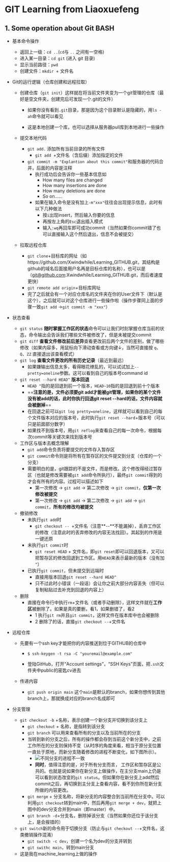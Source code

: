 # GIT Learning from Liaoxuefeng

## 1. Some operation about Git BASH

- 基本命令操作

  - 返回上一级：`cd ..`(`cd`与 `..` 之间有一空格)
  - 进入某一目录：`cd git` (进入 git 目录)
  - 显示当前路径：`pwd`
  - 创建文件：`mkdir `+ 文件名

- Git的运行逻辑（仓库创建和远程拉取）

  - 创建仓库（`git init`）这样就在将当前文件夹变为一个git管理的仓库（最好是空文件夹，创建完后可发现一个.git的文件）

    - 如果你没有看到`.git`目录，那是因为这个目录默认是隐藏的，用`ls -ah`命令就可以看见

    - 这是本地创建一个库，也可以选择从服务器pull库到本地进行一些操作

  - 提交本地代码

    - `git add.` 添加所有当前目录的所有文件
      - `git add `+文件名（含后缀）添加指定的文件
    - `git commit -m "Explantion about this commit"`和服务器的代码合并，后面的内容是注释
      - 执行成功后会告诉你一些基本信息如
        - How many files are changed
        - How many insertions are done
        - How many deletions are done
        - So on……
      - 如果在输入命令是没有加上`-m"xxx"`往往会出现提示信息，此时有以下几种做法
        - 按`i`出现insert，然后输入你要的信息
        - 再按左上角的`Esc`退出插入模式
        - 输入`:wq`再回车即可成功commit（当然如果你commit错了也可以直接输入这个然后退出，信息不会被提交）

  - 拉取远程仓库

    - `git clone`+目标库的网址（如https://github.com/Xwindwhile/Learning_GITHUB.git，其结构是github的域名后面接用户名再是目标仓库的名称），也可以是（git@github.com:Xwindwhile/Learning_GITHUB.git，而后者速度更快）
    - `git remote add origin`+目标库网址
    - 完了之后就会有一个对应仓库名的文件夹在你的User文件下（默认是这个），之后就可以对这个仓库进行一些操作啦（操作步骤同上面的步骤一致`git add` ->`git commit -m "xxx"`）

- 状态查看

  - `git status` **随时掌握工作区的状态**命令可以让我们时刻掌握仓库当前的状态，命令输出会告诉我们哪些文件被修改了，但是未被提交commit
  - `git diff` **查看文件修改前后差异**查看更改前后两个文件的差别，做了哪些修改（如果内容多，用鼠标向下滑动查看或方向键↓，当然可直接按 `q`、`Q`、`ZZ` 直接退出该查看模式）
  - `git log` **查看文件更改的所有历史记录**（最近到最远）
    - 如果嫌输出信息太多，看得眼花缭乱的，可以试试加上`--pretty=oneline`参数。这可以看到自己的版本号command id
  - `git reset --hard HEAD^` **版本回退**
    - `HEAD ^`指的是回退到前一个版本，`HEAD~10`指的是回退到前十个版本
    - ==**注意的是，文件必须要git add才能被git管理，如果你的某个文件没有被add的话，此时你执行回退git reset --hard的话，文件内容就会被删掉**==
    - 在回退之前可以`git log pretty=oneline`，这样就可以看到自己的每个文件版本对应的版本号，此时执行`git reset --hard`+版本号（可以只是前面部分数字）
    - 如果找不到版本号，用`git reflog`来查看自己的每一次命令，根据每次commit等关键次来找到版本号
  - 工作区与版本去概念理解
    - `git add`命令负责将要提交的文件存入暂存区
    - `git commit`命令则是将所有在暂存区的文件提交到分支（仓库的一个分支）
    - 需要明白的是，git跟踪的不是文件，而是修改。这个修改得经过暂存区（也就是修改需要被`git add`命令所执行），最终`git commit`得到的才会有所有的内容。过程可以描述如下
      - 第一次修改 -> `git add` -> 第二次修改 -> `git commit`，**仅第一次修改被提交**
      - 第一次修改 -> `git add` -> 第二次修改 -> `git add` -> `git commit`，**所有的修改均被提交**
  - 撤销修改
    - 未执行`git add`时
      - `git checkout -- `+文件名（注意**--**不能漏掉），丢弃工作区的修改（注意此时的丢弃修改的内容无法找回）。其起到的作用是一键还原
    - 未执行`git commit`时
      - `git reset HEAD` + 文件名，即`git reset`即可以回退版本，又可以把暂存区的修改回退到工作区。用`HEAD`来表示最新的版本（没有加`^`）
    - 已执行`git commit`，但未提交到远端时
      - 直接用版本回退`git reset --hard HEAD^`
      - 只不过此时小错误（一段话）会让你之前大部分内容丢失（但可以复制粘贴过去补充到回退的内容上）
  - 删除
    - 直接在命令行中执行`rm`+文件名（或者手动删除），这样文件就在**工作区**被删除了。如果是真的要删，看1，如果删错了，看2
      - 1 执行`git rm`并且`git commit`，这样文件在版本库中也会被删除
      - 2 删除了的话，直接`git checkout --`+文件名
  
- 远程仓库

  - 先要有一个ssh key才能把你的内容推送到位于GITHUB的仓库中

    - ```
      $ ssh-keygen -t rsa -C "youremail@example.com"
      ```

    - 登陆GitHub，打开“Account settings”，“SSH Keys”页面，把`.ssh`文件夹中public的密匙cv进去

  - 传递内容

    - `git push origin main` 这个`main`是默认的branch，如果你想传到其他branch上，那就换成对应的branch名成即可

- 分支管理

  - `git checkout -b` +名称，表示创建一个新分支并切换到该分支上
    - `git checkout` + 名称，是指转到该分支
    - `git branch` 可以用来查看所有的分支以及当前所在的分支
    - 当转到新的分支之后，所有的操作都会存到当前这个新分支中，之前工作所在的分支则保持不变（从时序的角度来看，相当于原分支位置一直处于原地，而新分支随着修改的进程不断变化，如下图所示）。
      - ![不同分支的进程不一致](C:\Users\Xwindwaaaani\Desktop\py量化\Typora文件集\不同分支的进程不一致.png)
      - **同时**，值得注意的是，对于所有分支而言， 工作区和暂存区是公共的。也就是说如果你在新分支上做操作，在主分支main上仍是可以看到状态改变的`git status`。但如果你在新分支上add然后commit之后，再切换到主分支上查看内容，看不到你所在新分支所做的内容更改。
    - `git merge` + 分支名称，将新分支的内容整合到当前所在分支中。可以利用`git checkout`转到main中，然后再用`git merge + dev`，就把上图中的dev分支合并到main（即master）中。
    - `git branch -d`+分支名，删除掉该分支（当然如果你还位于该分支上，是会报错的）
  - `git switch`新的命令用于切换分支（防止与`git checkout --`+文件名，这类撤销操作混淆）
    - `git switch -c dev`，创建一个名为dev的分支并转到
    - `git swithc main`，转到main分支
  - 这是我在machine_learning上做的操作